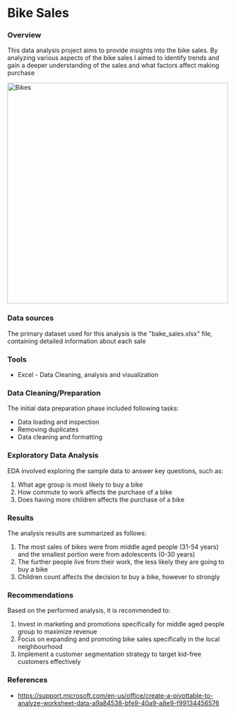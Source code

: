 # Bike Sales

### Overview

This data analysis project aims to provide insights into the bike sales. By analyzing various aspects of the bike sales I aimed to identify trends and gain a deeper understanding of the sales and what factors affect making purchase

<img width="500" alt="Bikes" src="https://github.com/szubaviciute/Bike-Sales/assets/159541216/5e20469e-c45a-456d-bd71-d32ef080764c">


### Data sources

The primary dataset used for this analysis is the "bake_sales.xlsx" file, containing detailed information about each sale

### Tools

- Excel - Data Cleaning, analysis and visualization

### Data Cleaning/Preparation

The initial data preparation phase included following tasks:

- Data loading and inspection
- Removing duplicates
- Data cleaning and formatting

### Exploratory Data Analysis

EDA involved exploring the sample data to answer key questions, such as:

1. What age group is most likely to buy a bike
2. How commute to work affects the purchase of a bike
3. Does having more children affects the purchase of a bike

### Results

The analysis results are summarized as follows:

1. The most sales of bikes were from middle aged people (31-54 years) and the smallest portion were from adolescents (0-30 years)
2. The further people live from their work, the less likely they are going to buy a bike
3. Children count affects the decision to buy a bike, however to strongly

### Recommendations

Based on the performed analysis, it is recommended to:

1. Invest in marketing and promotions specifically for middle aged people group to maximize revenue
2. Focus on expanding and promoting bike sales specifically in the local neighbourhood
3. Implement a customer segmentation strategy to target kid-free customers effectively

### References

- https://support.microsoft.com/en-us/office/create-a-pivottable-to-analyze-worksheet-data-a9a84538-bfe9-40a9-a8e9-f99134456576
